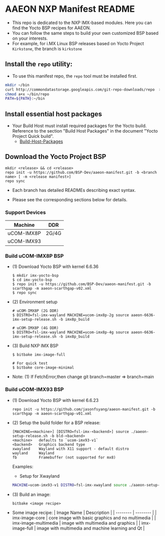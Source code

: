 # AAEON NXP Manifest README
- This repo is dedicated to the NXP IMX-based modules. Here you can find the Yocto BSP recipes for AAEON.
- You can follow the same steps to build your own customized BSP based on your interests.
- For example, for i.MX Linux BSP releases based on Yocto Project `Kirkstone`, the branch is `kirkstone`
## Install the `repo` utility:
- To use this manifest repo, the `repo` tool must be installed first.
```bash
mkdir ~/bin
curl http://commondatastorage.googleapis.com/git-repo-downloads/repo  > ~/bin/repo
chmod a+x ~/bin/repo
PATH=${PATH}:~/bin
```
## Install essential host packages
- Your Build Host must install required packages for the Yocto build. Reference to the section "Build Host Packages" in the document "Yocto Project Quick build".
    - [Build-Host-Packages](https://docs.yoctoproject.org/5.0.3/brief-yoctoprojectqs/index.html#build-host-packages)

## Download the Yocto Project BSP
```plaintext
mkdir <release> && cd <release>
repo init -u https://github.com/BSP-Dev/aaeon-manifest.git -b <branch name> [ -m <release manifest>]
repo sync
```
- Each branch has detailed READMEs describing exact syntax.

- Please see the corresponding sections below for details.

### Support Devices

| Machine  | DDR  |
| -------- | ---- |
|uCOM-IMX8P| 2G/4G|
|uCOM-IMX93|      |

### Build uCOM-IMX8P BSP
- (1)	Download Yocto BSP with kernel 6.6.36
    ```bash!
    $ mkdir imx-yocto-bsp
    $ cd imx-yocto-bsp
    $ repo init -u https://github.com/BSP-Dev/aaeon-manifest.git -b scarthgap -m aaeon-scarthgap-v02.xml
    $ repo sync
    ```
- (2)	Environment setup
    ```bash!
    # uCOM-IMX8P (2G DDR)
    $ DISTRO=fsl-imx-wayland MACHINE=ucom-imx8p-2g source aaeon-6636-imx-setup-release.sh -b imx8p_build
	
	# uCOM-IMX8P (4G DDR)
    $ DISTRO=fsl-imx-wayland MACHINE=ucom-imx8p-4g source aaeon-6636-imx-setup-release.sh -b imx8p_build
    
    ```
    
- (3)	Build NXP IMX BSP
    ```bash!
    $ bitbake imx-image-full

    # For quick test
    $ bitbake core-image-minimal
    ```
- Note: (1)	If FetchError,then change git branch=master => branch=main

### Build uCOM-IMX93 BSP
- (1)	Download Yocto BSP with kernel 6.6.23
    ```bash!
    repo init -u https://github.com/jasonfsyang/aaeon-manifest.git -b scarthgap -m aaeon-scarthgap-v01.xml
    ```
- (2)	Setup the build folder for a BSP release:
    ```bash!
	[MACHINE=<machine>] [DISTRO=fsl-imx-<backend>] source ./aaeon-setup-release.sh -b bld-<backend>
	<machine>   defaults to `ucom-imx93-v1`
	<backend>   Graphics backend type
    xwayland    Wayland with X11 support - default distro
    wayland     Wayland
    fb          Framebuffer (not supported for mx8)
    ```
	Examples:
	- Setup for Xwayland
	```bash
	MACHINE=ucom-imx93-v1 DISTRO=fsl-imx-xwayland source ./aaeon-setup-release.sh -b bld-xwayland
	```
    
- (3)	Build an image:
    ```bash!
	bitbake <image recipe>
    ```
- Some image recipe:
	| Image Name | Description |
	| -------- | -------- |
	| imx-image-core | core image with basic graphics and no multimedia |
	| imx-image-multimedia | image with multimedia and graphics |
	| imx-image-full | image with multimedia and machine learning and Qt |